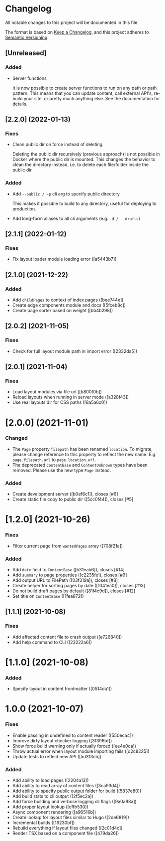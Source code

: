 # Changelog

All notable changes to this project will be documented in this file.

The format is based on [Keep a Changelog](https://keepachangelog.com/en/1.0.0/), and this project adheres to [Semantic Versioning](https://semver.org/spec/v2.0.0.html).

## [Unreleased]

### Added

- Server functions

    It is now possible to create server functions to run on any path or path pattern. This means that you can update content, call external API's, re-build your site, or pretty much anything else. See the documentation for details.

## [2.2.0] (2022-01-13)

### Fixes

- Clean public dir on force instead of deleting

    Deleting the public dir recursively (previous approach) is not possible in Docker where the public dir is mounted. This changes the behavior to clean the directory instead, i.e. to delete each file/folder inside the public dir.

### Added

- Add `--public / -p` cli arg to specify public directory
    
    This makes it possible to build to any directory, useful for deploying to production.

- Add long-form aliases to all cli arguments (e.g. `-d / --drafts`)

## [2.1.1] (2022-01-12)

### Fixes

- Fix layout loader module loading error ([a5443b7])

## [2.1.0] (2021-12-22)

### Added

- Add `childPages` to context of index pages ([bee744e])
- Create edge components module and docs ([5fceb8c])
- Create page sorter based on weight ([bb4b298])

## [2.0.2] (2021-11-05)

### Fixes

- Check for full layout module path in import error ([2332da5])

## [2.0.1] (2021-11-04)

### Fixes

- Load layout modules via file url ([b800f0b])
- Reload layouts when running in server mode ([a328f43])
- Use real layouts dir for CSS paths ([8a5a6c0])

# [2.0.0] (2021-11-01)

### Changed

- The `Page` property `filepath` has been renamed `location`. To migrate, please change reference to this property to reflect the new name. E.g. `page.filepath.url` to `page.location.url`.
- The deprecated `ContentBase` and `ContentUnknown` types have been removed. Please use the new type `Page` instead.

### Added

- Create development server ([b0ef6c1]), closes [#6]
- Create static file copy to public dir ([5cc0f44]), closes [#5]

# [1.2.0] (2021-10-26)

### Fixes

- Filter current page from `wantedPages` array ([708f21a])

### Added

- Add `date` field to `ContentBase` ([b31eab6]), closes [#14]
- Add `summary` to page properties ([c2235fe]), closes [#9]
- Add output URL to FilePath ([03f319a]), closes [#8]
- Create helper for sorting pages by date ([1041ea0]), closes [#13]
- Do not build draft pages by default ([81f4c9d]), closes [#12]
- Set title on `ContentBase` ([1fea872])

## [1.1.1] (2021-10-08)

### Fixes

- Add affected content file to crash output ([e726840])
- Add help command to CLI ([23222a6])

# [1.1.0] (2021-10-08)

### Added

- Specify layout in content frontmatter ([0514da1])

# 1.0.0 (2021-10-07)

### Fixes

- Enable passing in undefined to content reader ([550eca4])
- Improve dirty layout checker logging ([3f396bf])
- Show force build warning only if actually forced ([ee4e0ca])
- Throw actual error when layout module importing fails ([d2c8225])
- Update tests to reflect new API ([5d313cb])

### Added

- Add ability to load pages ([2204a13])
- Add ability to read array of content files ([3ca93d4])
- Add ability to specify public output folder for build ([5837e80])
- Add build stats to cli output ([2f5ec2a])
- Add force building and verbose logging cli flags ([9a0a88a])
- Add proper layout lookup ([cffb530])
- Async component rendering ([a96516b])
- Create lookup for layout files similar to Hugo ([2de6819])
- Incremental builds ([16230bf])
- Rebuild everything if layout files changed ([2c01d4c])
- Render TSX based on a component file ([479da26])
